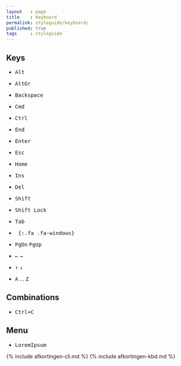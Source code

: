 ```yaml
---
layout   : page
title    : Keyboard
permalink: styleguide/keyboard/
published: true
tags     : styleguide
---
```


Keys
----

 - <kbd>Alt</kbd>
 - <kbd>AltGr</kbd>
 - <kbd>Backspace</kbd>
 - <kbd>Cmd</kbd>
 - <kbd>Ctrl</kbd>
 - <kbd>End</kbd>
 - <kbd>Enter</kbd>
 - <kbd>Esc</kbd>
 - <kbd>Home</kbd>
 - <kbd>Ins</kbd>
 - <kbd>Del</kbd>
 - <kbd>Shift</kbd>
 - <kbd>Shift Lock</kbd>
 - <kbd>Tab</kbd>
 - <kbd>*&nbsp;*{:.fa .fa-windows}</kbd>
 - <kbd>PgDn</kbd> <kbd>PgUp</kbd>
 - <kbd>←</kbd> <kbd>→</kbd>
 - <kbd>↑</kbd> <kbd>↓</kbd>

 - <kbd>A</kbd> … <kbd>Z</kbd>

Combinations
------------

 - <kbd class="keyboard"><kbd>Ctrl</kbd>+<kbd>C</kbd></kbd>

Menu
----

 - <kbd class="menu"><kbd>Lorem</kbd><kbd>Ipsum</kbd></kbd>


{% include afkortingen-cli.md %}
{% include afkortingen-kbd.md %}